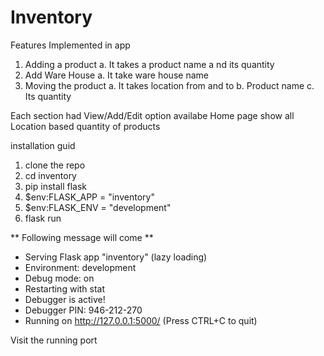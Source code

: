 # Inventory
Features Implemented in app
1. Adding a product
  a. It takes a product name a nd its quantity
2. Add Ware House
  a. It take ware house name
3. Moving the product
  a. It takes location from and to
  b. Product name
  c. Its quantity
 
 
 Each section had View/Add/Edit option availabe
 Home page show all Location based quantity of products
 
 
 
 installation guid
 
 1. clone the repo
 2. cd inventory
 3. pip install flask
 4. $env:FLASK_APP = "inventory"
 5. $env:FLASK_ENV = "development"
 6. flask run
 
 
 
 ** Following message will come **
 * Serving Flask app "inventory" (lazy loading)
 * Environment: development
 * Debug mode: on
 * Restarting with stat
 * Debugger is active!
 * Debugger PIN: 946-212-270
 * Running on http://127.0.0.1:5000/ (Press CTRL+C to quit)
 
 
 Visit the running port
